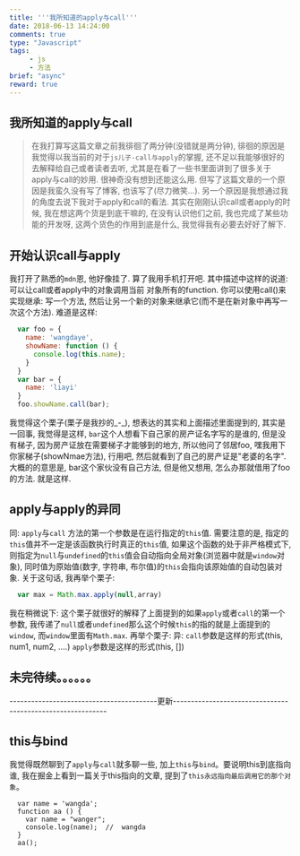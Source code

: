 ```yaml
---
title: '''我所知道的apply与call'''
date: 2018-06-13 14:24:00
comments: true
type: "Javascript"
tags:
     - js
     - 方法
brief: "async"
reward: true
---
```

##  我所知道的apply与call
<!--more-->
  > 在我打算写这篇文章之前我徘徊了两分钟(没错就是两分钟), 徘徊的原因是我觉得以我当前的对于`js儿子-call与apply`的掌握, 还不足以我能够很好的去解释给自己或者读者去听, 尤其是在看了一些书里面讲到了很多关于apply与call的妙用. 很神奇没有想到还能这么用. 但写了这篇文章的一个原因是我蛮久没有写了博客, 也该写了(尽力微笑...). 另一个原因是我想通过我的角度去说下我对于apply和call的看法. 其实在刚刚认识call或者apply的时候, 我在想这两个货是到底干嘛的, 在没有认识他们之前, 我也完成了某些功能的开发呀, 这两个货色的作用到底是什么, 我觉得我有必要去好好了解下. 

##  开始认识call与apply
  我打开了熟悉的`mdn`恩, 他好像挂了. 算了我用手机打开吧. 其中描述中这样的说道: 可以让call或者apply中的对象调用当前
  对象所有的function. 你可以使用call()来实现继承: 写一个方法, 然后让另一个新的对象来继承它(而不是在新对象中再写一次这个方法). 
  难道是这样:
  ```js
    var foo = {
      name: 'wangdaye',
      showName: function () {
        console.log(this.name);
      }
    }
    var bar = {
      name: 'liayi'
    }
    foo.showName.call(bar);
  ```
  我觉得这个栗子(栗子是我抄的_-_), 想表达的其实和上面描述里面提到的, 其实是一回事, 我觉得是这样, `bar`这个人想看下自己家的房产证名字写的是谁的, 但是没有梯子, 因为房产证放在需要梯子才能够到的地方, 所以他问了邻居foo, 嘿我用下你家梯子(showNmae方法), 行用吧, 然后就看到了自己的房产证是"老婆的名字". 大概的的意思是, bar这个家伙没有自己方法, 但是他又想用, 怎么办那就借用了foo的方法. 就是这样. 

##  apply与apply的异同
  同: `apply`与`call` 方法的第一个参数是在运行指定的`this`值. 需要注意的是, 指定的`this`值并不一定是该函数执行时真正的`this`值, 如果这个函数的处于非严格模式下, 则指定为`null`与`undefined`的`this`值会自动指向全局对象(浏览器中就是`window`对象), 同时值为原始值(数字, 字符串, 布尔值)的`this`会指向该原始值的自动包装对象.
  关于这句话, 我再举个栗子: 
  ```js
    var max = Math.max.apply(null,array)
  ```
  我在稍微说下: 这个栗子就很好的解释了上面提到的如果`apply`或者`call`的第一个参数, 我传递了`null`或者`undefined`那么这个时候`this`的指的就是上面提到的`window`, 而`window`里面有`Math.max`.
  再举个栗子: 
  异: `call`参数是这样的形式(this, num1, num2, ....)
      `apply`参数是这样的形式(this, []) 
##  未完待续。。。。。。
-----------------------------------------更新-----------------------------------------------------------
##  this与bind
  我觉得既然聊到了`apply`与`call`就多聊一些, 加上`this`与`bind`。要说明this到底指向谁, 我在掘金上看到一篇关于this指向的文章, 提到了`this永远指向最后调用它的那个对象`。
  ```
    var name = 'wangda';
    function aa () {
      var name = "wanger";
      console.log(name);  //  wangda
    }
    aa();
  ```




  